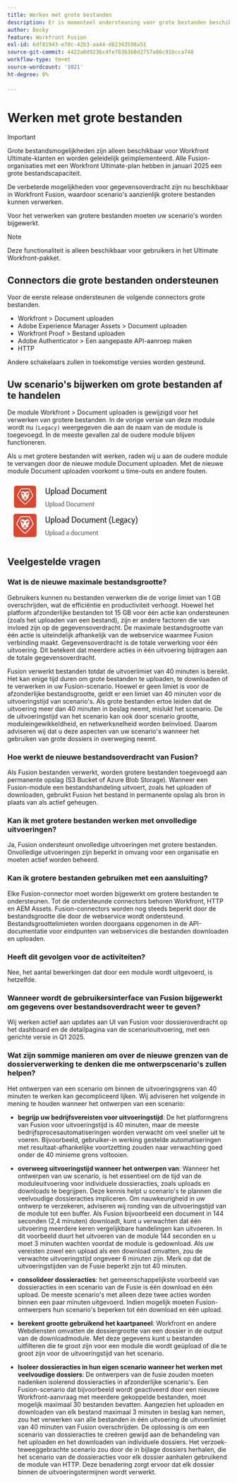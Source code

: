 ```yaml
---
title: Werken met grote bestanden
description: Er is momenteel ondersteuning voor grote bestanden beschikbaar voor de Workfront- en HTTP-connectors.
author: Becky
feature: Workfront Fusion
exl-id: 6df81943-e70c-42b3-aa44-d82343598a51
source-git-commit: 4422a0d9236c4fe783b3b8d2757a86c91bcca748
workflow-type: tm+mt
source-wordcount: '1021'
ht-degree: 0%

---
```


# Werken met grote bestanden

>[!IMPORTANT]
>
>Grote bestandsmogelijkheden zijn alleen beschikbaar voor Workfront Ultimate-klanten en worden geleidelijk geïmplementeerd. Alle Fusion-organisaties met een Workfront Ultimate-plan hebben in januari 2025 een grote bestandscapaciteit.

De verbeterde mogelijkheden voor gegevensoverdracht zijn nu beschikbaar in Workfront Fusion, waardoor scenario&#39;s aanzienlijk grotere bestanden kunnen verwerken.

Voor het verwerken van grotere bestanden moeten uw scenario&#39;s worden bijgewerkt.

>[!NOTE]
>
>Deze functionaliteit is alleen beschikbaar voor gebruikers in het Ultimate Workfront-pakket.

## Connectors die grote bestanden ondersteunen

Voor de eerste release ondersteunen de volgende connectors grote bestanden.

* Workfront > Document uploaden
* Adobe Experience Manager Assets > Document uploaden
* Workfront Proof > Bestand uploaden
* Adobe Authenticator > Een aangepaste API-aanroep maken
* HTTP

Andere schakelaars zullen in toekomstige versies worden gesteund.

## Uw scenario&#39;s bijwerken om grote bestanden af te handelen

De module Workfront > Document uploaden is gewijzigd voor het verwerken van grotere bestanden. In de vorige versie van deze module wordt nu `(Legacy)` weergegeven die aan de naam van de module is toegevoegd. In de meeste gevallen zal de oudere module blijven functioneren.

Als u met grotere bestanden wilt werken, raden wij u aan de oudere module te vervangen door de nieuwe module Document uploaden. Met de nieuwe module Document uploaden voorkomt u time-outs en andere fouten.

![ uploadt document ](assets/new-upload-document.png)

## Veelgestelde vragen

### Wat is de nieuwe maximale bestandsgrootte?

Gebruikers kunnen nu bestanden verwerken die de vorige limiet van 1 GB overschrijden, wat de efficiëntie en productiviteit verhoogt.  Hoewel het platform afzonderlijke bestanden tot 15 GB voor één actie kan ondersteunen (zoals het uploaden van een bestand), zijn er andere factoren die van invloed zijn op de gegevensoverdracht. De maximale bestandsgrootte van één actie is uiteindelijk afhankelijk van de webservice waarmee Fusion verbinding maakt. Gegevensoverdracht is de totale verwerking voor één uitvoering. Dit betekent dat meerdere acties in één uitvoering bijdragen aan de totale gegevensoverdracht.

Fusion verwerkt bestanden totdat de uitvoerlimiet van 40 minuten is bereikt. Het kan enige tijd duren om grote bestanden te uploaden, te downloaden of te verwerken in uw Fusion-scenario. Hoewel er geen limiet is voor de afzonderlijke bestandsgrootte, geldt er een limiet van 40 minuten voor de uitvoeringstijd van scenario&#39;s. Als grote bestanden ertoe leiden dat de uitvoering meer dan 40 minuten in beslag neemt, mislukt het scenario. De de uitvoeringstijd van het scenario kan ook door scenario grootte, moduleingewikkeldheid, en netwerksnelheid worden beïnvloed. Daarom adviseren wij dat u deze aspecten van uw scenario&#39;s wanneer het gebruiken van grote dossiers in overweging neemt.

### Hoe werkt de nieuwe bestandsoverdracht van Fusion?

Als Fusion bestanden verwerkt, worden grotere bestanden toegevoegd aan permanente opslag (S3 Bucket of Azure Blob Storage). Wanneer een Fusion-module een bestandshandeling uitvoert, zoals het uploaden of downloaden, gebruikt Fusion het bestand in permanente opslag als bron in plaats van als actief geheugen.

### Kan ik met grotere bestanden werken met onvolledige uitvoeringen?

Ja, Fusion ondersteunt onvolledige uitvoeringen met grotere bestanden. Onvolledige uitvoeringen zijn beperkt in omvang voor een organisatie en moeten actief worden beheerd.

### Kan ik grotere bestanden gebruiken met een aansluiting?

Elke Fusion-connector moet worden bijgewerkt om grotere bestanden te ondersteunen. Tot de ondersteunde connectors behoren Workfront, HTTP en AEM Assets. Fusion-connectors worden nog steeds beperkt door de bestandsgrootte die door de webservice wordt ondersteund. Bestandsgroottelimieten worden doorgaans opgenomen in de API-documentatie voor eindpunten van webservices die bestanden downloaden en uploaden.

### Heeft dit gevolgen voor de activiteiten?

Nee, het aantal bewerkingen dat door een module wordt uitgevoerd, is hetzelfde.

### Wanneer wordt de gebruikersinterface van Fusion bijgewerkt om gegevens over bestandsoverdracht weer te geven?

Wij werken actief aan updates aan UI van Fusion voor dossieroverdracht op het dashboard en de detailpagina van de scenariouitvoering, met een gerichte versie in Q1 2025.

### Wat zijn sommige manieren om over de nieuwe grenzen van de dossierverwerking te denken die me ontwerpscenario&#39;s zullen helpen?

Het ontwerpen van een scenario om binnen de uitvoeringsgrens van 40 minuten te werken kan gecompliceerd lijken. Wij adviseren het volgende in mening te houden wanneer het ontwerpen van een scenario:

* **begrijp uw bedrijfsvereisten voor uitvoeringstijd**: De het platformgrens van Fusion voor uitvoeringstijd is 40 minuten, maar de meeste bedrijfsprocesautomatiseringen worden verwacht om veel sneller uit te voeren. Bijvoorbeeld, gebruiker-in werking gestelde automatiseringen met resultaat-afhankelijke voortzetting zouden naar verwachting goed onder de 40 minieme grens voltooien.
* **overweeg uitvoeringstijd wanneer het ontwerpen van**: Wanneer het ontwerpen van uw scenario, is het essentieel om de tijd van de moduleuitvoering voor individuele dossieracties, zoals uploads en downloads te begrijpen. Deze kennis helpt u scenario&#39;s te plannen die veelvoudige dossieracties impliceren.  Om nauwkeurigheid in uw ontwerp te verzekeren, adviseren wij ronding van de uitvoeringstijd van de module tot een buffer.
Als Fusion bijvoorbeeld een document in 144 seconden (2,4 minuten) downloadt, kunt u verwachten dat één uitvoering meerdere keren vergelijkbare handelingen kan uitvoeren. In dit voorbeeld duurt het uitvoeren van de module 144 seconden en u moet 3 minuten wachten voordat de module is gedownload. Als uw vereisten zowel een upload als een download omvatten, zou de verwachte uitvoeringstijd ongeveer 6 minuten zijn. Merk op dat de uitvoeringstijden van de Fusie beperkt zijn tot 40 minuten.

* **consolideer dossieracties**: het gemeenschappelijkste voorbeeld van dossieracties in een scenario van de Fusie is één download en één upload. De meeste scenario&#39;s met alleen deze twee acties worden binnen een paar minuten uitgevoerd. Indien mogelijk moeten Fusion-ontwerpers hun scenario&#39;s beperken tot één download en één upload.

* **berekent grootte gebruikend het kaartpaneel**: Workfront en andere Webdiensten omvatten de dossiergrootte van een dossier in de output van de downloadmodule. Met deze gegevens kunt u bestanden uitfilteren die te groot zijn voor een module die wordt geüpload of die te groot zijn voor de uitvoeringstijd van het scenario.

* **Isoleer dossieracties in hun eigen scenario wanneer het werken met veelvoudige dossiers**: De ontwerpers van de fusie zouden moeten nadenken isolerend dossieracties in afzonderlijke scenario&#39;s. Een Fusion-scenario dat bijvoorbeeld wordt geactiveerd door een nieuwe Workfront-aanvraag met meerdere gekoppelde bestanden, moet mogelijk maximaal 30 bestanden bevatten. Aangezien het uploaden en downloaden van elk bestand maximaal 3 minuten in beslag kan nemen, zou het verwerken van alle bestanden in één uitvoering de uitvoerlimiet van 40 minuten van Fusion overschrijden. De oplossing is om een scenario van dossieracties te creëren gewijd aan de behandeling van het uploaden en het downloaden van individuele dossiers. Het verzoek-teweeggebrachte scenario zou door de in bijlage dossiers herhalen, die het scenario van de dossieracties voor elk dossier aanhalen gebruikend de module van HTTP. Deze benadering zorgt ervoor dat elk dossier binnen de uitvoeringstermijnen wordt verwerkt.

<!--
## Connectors that do not support large files

Some Fusion connectors do not support large files. For these connectors, Fusion's total processing capacity for files is **1 GB**. 

This limit is based on a total memory cost. Every operation contributes to that cost. If a single file of 400 MB is downloaded and uploaded then the total cost to the file capacity would be 800 MB.

The following connectors do **not** support large files. 

* Archive
* Box
* Convert
* CSV
* Datastores
* Flow control
* FTP
* JSON
* JWT
* Markdown
* Math
* Microsoft Word templates
* MIME
* Microsoft SQL
* SFTP
* Adobe Acrobat Sign
* SOAP
* Tools
* XML

If a connector is not on this list, it does not support large files. For these connectors, Fusion's total processing capacity for files is **1 GB**. 

This limit is based on a total memory cost. Every operation contributes to that cost. If a single file of 400 MB is downloaded and uploaded then the total cost to the file capacity would be 800 MB.-->






<!--## Connectors that support large files

The following connectors support large files.

Workfront
HTTP
Webhooks
Salesforce
Microsoft Email
Workfront Proof
AEM Assets
Email
Slack
Jira
Microsoft Excel
SharePoint
Frame.io
Adobe PDF Services
Marketo
Azure Devops 
Google Email
Jira Server
Google Sheets
Microsoft OneDrive
ServiceNow 
AWS S3
Bynder
OneDrive Business
Adobe Authenticator
Google Drive
Microsoft Dynamics
Google Docs
NetSuite
Airtable
Azure AD
QuickBase 
Adobe Target
Adobe Campaign Classic
Microsoft Calendar
Workfront Planning
HubSpot CRM  
DropBox
Cloud Convert
Egnyte
Adobe Firefly
OpenAI / Chat GPT
Allocadia
Cvent
GitLab 
Google Team Drive
Google Calendar
Workfront SDL Managed Translation
Widen
Workfront Boards
Google Slides
Qualtrics
Microsoft Power BI
Adobe Photoshop
Anaplan
DocuSign 
MariaDB
Adobe Creative Cloud Libraries
Figma
AEM Forms
Datadog
GitHub 
Google Forms
Adobe I/O Events
Trello
Workday
Adobe Journey Optimizer
Adobe Lightroom


If a file is not on this list, it does not support large files. For these connectors, Fusion's total processing capacity for files is **1 GB**. 

This limit is based on a total memory cost. Every operation contributes to that cost. If a single file of 400 MB is downloaded and uploaded then the total cost to the file capacity would be 800 MB.

-->
